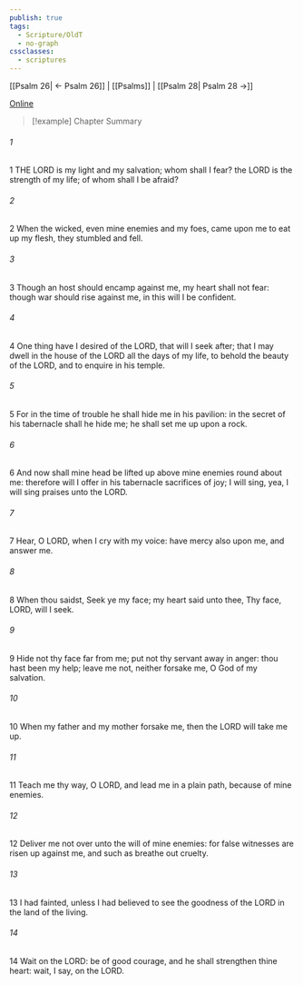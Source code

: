 ```yaml
---
publish: true
tags:
  - Scripture/OldT
  - no-graph
cssclasses:
  - scriptures
---
```

[[Psalm 26| ← Psalm 26]] | [[Psalms]] | [[Psalm 28| Psalm 28 →]]

[Online](https://churchofjesuschrist.org/study/scriptures/ot/ps/27?lang=eng)

>[!example] Chapter Summary
>
###### 1
1 THE LORD is my light and my salvation; whom shall I fear? the LORD is the strength of my life; of whom shall I be afraid?
###### 2
2 When the wicked, even mine enemies and my foes, came upon me to eat up my flesh, they stumbled and fell.
###### 3
3 Though an host should encamp against me, my heart shall not fear: though war should rise against me, in this will I be confident.
###### 4
4 One thing have I desired of the LORD, that will I seek after; that I may dwell in the house of the LORD all the days of my life, to behold the beauty of the LORD, and to enquire in his temple.
###### 5
5 For in the time of trouble he shall hide me in his pavilion: in the secret of his tabernacle shall he hide me; he shall set me up upon a rock.
###### 6
6 And now shall mine head be lifted up above mine enemies round about me: therefore will I offer in his tabernacle sacrifices of joy; I will sing, yea, I will sing praises unto the LORD.
###### 7
7 Hear, O LORD, when I cry with my voice: have mercy also upon me, and answer me.
###### 8
8 When thou saidst, Seek ye my face; my heart said unto thee, Thy face, LORD, will I seek.
###### 9
9 Hide not thy face far from me; put not thy servant away in anger: thou hast been my help; leave me not, neither forsake me, O God of my salvation.
###### 10
10 When my father and my mother forsake me, then the LORD will take me up.
###### 11
11 Teach me thy way, O LORD, and lead me in a plain path, because of mine enemies.
###### 12
12 Deliver me not over unto the will of mine enemies: for false witnesses are risen up against me, and such as breathe out cruelty.
###### 13
13 I had fainted, unless I had believed to see the goodness of the LORD in the land of the living.
###### 14
14 Wait on the LORD: be of good courage, and he shall strengthen thine heart: wait, I say, on the LORD.



